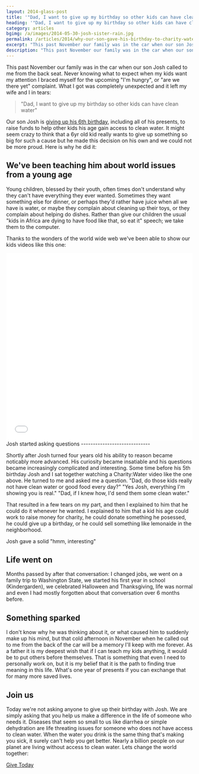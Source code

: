 ```yaml
---
layout: 2014-glass-post
title: '"Dad, I want to give up my birthday so other kids can have clean water" - Ryan Hornberger'
heading: '"Dad, I want to give up my birthday so other kids can have clean water"'
category: articles
bgimg: /a/images/2014-05-30-josh-sister-rain.jpg
permalink: /articles/2014/why-our-son-gave-his-birthday-to-charity-water
excerpt: "This past November our family was in the car when our son Josh called to me from the back seat. Never knowing what to expect when my kids want my attention I braced myself for..."
description: "This past November our family was in the car when our son Josh called to me from the back seat. Never knowing what to expect when my kids want my attention I braced myself for..."
---
```


<div class="text_block" markdown="1">
This past November our family was in the car when our son Josh called to me from the back seat. Never knowing what to expect when my kids want my attention I braced myself for the upcoming "I'm hungry", or "are we there yet" complaint. What I got was completely unexpected and it left my wife and I in tears:

> "Dad, I want to give up my birthday so other kids can have clean water"

Our son Josh is [giving up his 6th birthday](https://my.charitywater.org/joshs-birthday-water-campaign), including all of his presents, to raise funds to help other kids his age gain access to clean water. It might seem crazy to think that a 6yr old kid really wants to give up something so big for such a cause but he made this decision on his own and we could not be more proud. Here is why he did it:

We've been teaching him about world issues from a young age
-----------------------------------------------------------

Young children, blessed by their youth, often times don't understand why they can't have everything they ever wanted. Sometimes they want something else for dinner, or perhaps they'd rather have juice when all we have is water, or maybe they complain about cleaning up their toys, or they complain about helping do dishes. Rather than give our children the usual "kids in Africa are dying to have food like that, so eat it" speech; we take them to the computer.

Thanks to the wonders of the world wide web we've been able to show our kids videos like this one:
</div>

<iframe class="video_block" src="//player.vimeo.com/video/81056976" width="100%" height="506" frameborder="0" webkitallowfullscreen mozallowfullscreen allowfullscreen></iframe>

<div class="text_block" markdown="1">
Josh started asking questions
-----------------------------

Shortly after Josh turned four years old his ability to reason became noticably more advanced. His curiosity became insatiable and his questions became increasingly complicated and interesting. Some time before his 5th birthday Josh and I sat together watching a Charity:Water video like the one above. He turned to me and asked me a question. "Dad, do those kids really not have clean water or good food every day?" "Yes Josh, everything I'm showing you is real." "Dad, if I knew how, I'd send them some clean water."

That resulted in a few tears on my part, and then I explained to him that he could do it whenever he wanted. I explained to him that a kid his age could work to raise money for charity, he could donate something he posessed, he could give up a birthday, or he could sell something like lemonaide in the neighborhood.

Josh gave a solid "hmm, interesting"  

Life went on
------------

Months passed by after that conversation: I changed jobs, we went on a family trip to Washington State, we started his first year in school (Kindergarden), we celebrated Halloween and Thanksgiving, life was normal and even I had mostly forgotten about that conversation over 6 months before.

Something sparked
-----------------

I don't know why he was thinking about it, or what caused him to suddenly make up his mind, but that cold afternoon in November when he called out to me from the back of the car will be a memory I'll keep with me forever. As a father it is my deepest wish that if I can teach my kids anything, it would be to put others before themselves. That is something that even I need to personally work on, but it is my belief that it is the path to finding true meaning in this life. What's one year of presents if you can exchange that for many more saved lives.

Join us
-------

Today we're not asking anyone to give up their birthday with Josh. We are simply asking that you help us make a difference in the life of someone who needs it. Diseases that seem so small to us like diarrhea or simple dehydration are life threating issues for someone who does not have access to clean water. When the water you drink is the same thing that's making you sick, it surely can't help you get better. Nearly a billion people on our planet are living without access to clean water. Lets change the world together:

<a class="butn spaced" href="https://my.charitywater.org/joshs-birthday-water-campaign" target="_blank">Give Today</a>


</div>